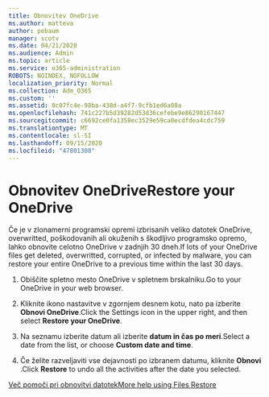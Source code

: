 ```yaml
---
title: Obnovitev OneDrive
ms.author: matteva
author: pebaum
manager: scotv
ms.date: 04/21/2020
ms.audience: Admin
ms.topic: article
ms.service: o365-administration
ROBOTS: NOINDEX, NOFOLLOW
localization_priority: Normal
ms.collection: Adm_O365
ms.custom: ''
ms.assetid: 8c07fc4e-98ba-438d-a4f7-9cfb1ed6a08a
ms.openlocfilehash: 741c227b5d39282d53d36cefebe9e86290167447
ms.sourcegitcommit: c6692ce0fa1358ec3529e59ca0ecdfdea4cdc759
ms.translationtype: MT
ms.contentlocale: sl-SI
ms.lasthandoff: 09/15/2020
ms.locfileid: "47801308"
---
```

# <a name="restore-your-onedrive"></a><span data-ttu-id="4ef49-102">Obnovitev OneDrive</span><span class="sxs-lookup"><span data-stu-id="4ef49-102">Restore your OneDrive</span></span>

<span data-ttu-id="4ef49-103">Če je v zlonamerni programski opremi izbrisanih veliko datotek OneDrive, overwritted, poškodovanih ali okuženih s škodljivo programsko opremo, lahko obnovite celotno OneDrive v zadnjih 30 dneh.</span><span class="sxs-lookup"><span data-stu-id="4ef49-103">If lots of your OneDrive files get deleted, overwritted, corrupted, or infected by malware, you can restore your entire OneDrive to a previous time within the last 30 days.</span></span>
  
1. <span data-ttu-id="4ef49-104">Obiščite spletno mesto OneDrive v spletnem brskalniku.</span><span class="sxs-lookup"><span data-stu-id="4ef49-104">Go to your OneDrive in your web browser.</span></span>
    
2. <span data-ttu-id="4ef49-105">Kliknite ikono nastavitve v zgornjem desnem kotu, nato pa izberite **Obnovi OneDrive**.</span><span class="sxs-lookup"><span data-stu-id="4ef49-105">Click the Settings icon in the upper right, and then select **Restore your OneDrive**.</span></span>
    
3. <span data-ttu-id="4ef49-106">Na seznamu izberite datum ali izberite **datum in čas po meri**.</span><span class="sxs-lookup"><span data-stu-id="4ef49-106">Select a date from the list, or choose **Custom date and time**.</span></span>
    
4. <span data-ttu-id="4ef49-107">Če želite razveljaviti vse dejavnosti po izbranem datumu, kliknite **Obnovi** .</span><span class="sxs-lookup"><span data-stu-id="4ef49-107">Click **Restore** to undo all the activities after the date you selected.</span></span> 
    
[<span data-ttu-id="4ef49-108">Več pomoči pri obnovitvi datotek</span><span class="sxs-lookup"><span data-stu-id="4ef49-108">More help using Files Restore</span></span>](https://go.microsoft.com/fwlink/?linkid=872874)
  

